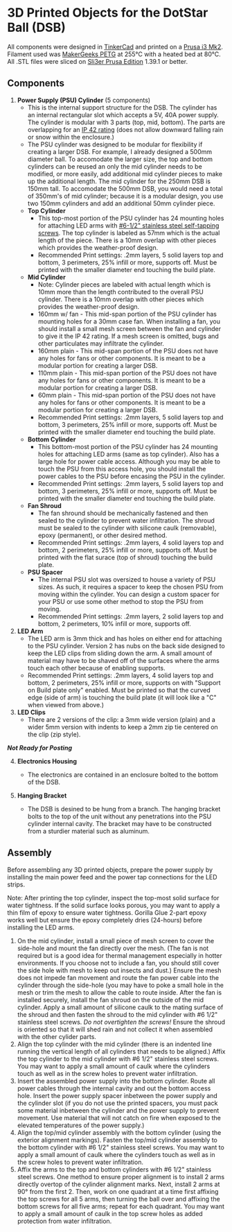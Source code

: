 # 3D Printed Objects for the DotStar Ball (DSB)
All components were designed in [TinkerCad](https://www.tinkercad.com/#/) and printed on a [Prusa i3 Mk2](https://www.prusa3d.com/). Filament used was [MakerGeeks PETG](https://www.makergeeks.com/collections/maker-series-petg) at 255°C with a heated bed at 80°C. All .STL files were sliced on [Sli3er Prusa Edition](https://www.prusa3d.com/slic3r-prusa-edition/) 1.39.1 or better.

## Components
1. **Power Supply (PSU) Cylinder** (5 components)
   - This is the internal support structure for the DSB. The cylinder has an internal rectangular slot which accepts a 5V, 40A power supply. The cylinder is modular with 3 parts (top, mid, bottom). The parts are overlapping for an [IP 42 rating](https://en.wikipedia.org/wiki/IP_Code) (does not allow downward falling rain or snow within the enclosure.) 
   - The PSU cylinder was designed to be modular for flexibility if creating a larger DSB. For example, I already designed a 500mm diameter ball. To accomodate the larger size, the top and bottom cylinders can be reused an only the mid cylinder needs to be modified, or more easily, add additional mid cylinder pieces to make up the additional length. The mid cylinder for the 250mm DSB is 150mm tall. To accomodate the 500mm DSB, you would need a total of 350mm's of mid cylinder; because it is a modular design, you use two 150mm cylinders and add an additional 50mm cylinder piece.
   - **Top Cylinder**
     - This top-most portion of the PSU cylinder has 24 mounting holes for attaching LED arms with [#6-1/2" stainless steel self-tapping screws](https://www.fastenermart.com/SC165-1452.html). The top cylinder is labeled as 57mm which is the actual length of the piece. There is a 10mm overlap with other pieces which provides the weather-proof design.
     - Recommended Print settings: .2mm layers, 5 solid layers top and bottom, 3 perimeters, 25% infill or more, supports off. Must be printed with the smaller diameter end touching the build plate.
   - **Mid Cylinder**
     - Note: Cylinder pieces are labeled with actual length which is 10mm more than the length contributed to the overall PSU cylinder. There is a 10mm overlap with other pieces which provides the weather-proof design.
     - 160mm w/ fan - This mid-span portion of the PSU cylinder has mounting holes for a 30mm case fan. When installing a fan, you should install a small mesh screen between the fan and cylinder to give it the IP 42 rating. If a mesh screen is omitted, bugs and other particulates may infiltrate the cylinder. 
     - 160mm plain - This mid-span portion of the PSU does not have any holes for fans or other components. It is meant to be a modular portion for creating a larger DSB.
     - 110mm plain - This mid-span portion of the PSU does not have any holes for fans or other components. It is meant to be a modular portion for creating a larger DSB.
     - 60mm plain - This mid-span portion of the PSU does not have any holes for fans or other components. It is meant to be a modular portion for creating a larger DSB.
     - Recommended Print settings: .2mm layers, 5 solid layers top and bottom, 3 perimeters, 25% infill or more, supports off. Must be printed with the smaller diameter end touching the build plate.
   - **Bottom Cylinder**
     - This bottom-most portion of the PSU cylinder has 24 mounting holes for attaching LED arms (same as top cylinder). Also has a large hole for power cable access. Although you may be able to touch the PSU from this access hole, you should install the power cables to the PSU before encasing the PSU in the cylinder.
     - Recommended Print settings: .2mm layers, 5 solid layers top and bottom, 3 perimeters, 25% infill or more, supports off. Must be printed with the smaller diameter end touching the build plate.
   - **Fan Shroud**
     - The fan shround should be mechanically fastened and then sealed to the cylinder to prevent water infiltration. The shroud must be sealed to the cylinder with silicone caulk (removable), epoxy (permanent), or other desired method.
     - Recommended Print settings: .2mm layers, 4 solid layers top and bottom, 2 perimeters, 25% infill or more, supports off. Must be printed with the flat surace (top of shroud) touching the build plate.
   - **PSU Spacer**
     - The internal PSU slot was oversized to house a variety of PSU sizes. As such, it requires a spacer to keep the chosen PSU from moving within the cylinder. You can design a custom spacer for your PSU or use some other method to stop the PSU from moving.
     - Recommended Print settings: .2mm layers, 2 solid layers top and bottom, 2 perimeters, 10% infill or more, supports off.
2. **LED Arm**
   - The LED arm is 3mm thick and has holes on either end for attaching to the PSU cylinder. Version 2 has nubs on the back side designed to keep the LED clips from sliding down the arm. A small amount of material may have to be shaved off of the surfaces where the arms touch each other because of enabling supports.
   - Recommended Print settings: .2mm layers, 4 solid layers top and bottom, 2 perimeters, 25% infill or more, supports on with "Support on Build plate only" enabled. Must be printed so that the curved edge (side of arm) is touching the build plate (it will look like a "C" when viewed from above.)
3. **LED Clips**
   - There are 2 versions of the clip: a 3mm wide version (plain) and a wider 5mm version with indents to keep a 2mm zip tie centered on the clip (zip style).
   
**_Not Ready for Posting_**

4. **Electronics Housing**
   - The electronics are contained in an enclosure bolted to the bottom of the DSB.
   
5. **Hanging Bracket**
   - The DSB is desined to be hung from a branch. The hanging bracket bolts to the top of the unit without any penetrations into the PSU cylinder internal cavity. The bracket may have to be constructed from a sturdier material such as aluminum.
    
## Assembly
Before assembling any 3D printed objects, prepare the power supply by installing the main power feed and the power tap connections for the LED strips.

Note: After printing the top cylinder, inspect the top-most solid surface for water tightness. If the solid surface looks porous, you may want to apply a thin film of epoxy to ensure water tightness. Gorilla Glue 2-part epoxy works well but ensure the epoxy completely dries (24-hours) before installing the LED arms.

1. On the mid cylinder, install a small piece of mesh screen to cover the side-hole and mount the fan directly over the mesh. (The fan is not required but is a good idea for thermal management especially in hotter environments. If you choose not to include a fan, you should still cover the side hole with mesh to keep out insects and dust.) Ensure the mesh does not impede fan movement and route the fan power cable into the cylinder through the side-hole (you may have to poke a small hole in the mesh or trim the mesh to allow the cable to route inside. After the fan is installed securely, install the fan shroud on the outside of the mid cylinder. Apply a small amount of silicone caulk to the mating surface of the shroud and then fasten the shroud to the mid cylinder with #6 1/2" stainless steel screws. _Do not overtighten the screws!_ Ensure the shroud is oriented so that it will shed rain and not collect it when assembled with the other cylider parts.
2. Align the top cylinder with the mid cylinder (there is an indented line running the vertical length of all cylinders that needs to be aligned.) Affix the top cylinder to the mid cylinder with #6 1/2" stainless steel screws. You may want to apply a small amount of caulk where the cylinders touch as well as in the screw holes to prevent water infiltration.
3. Insert the assembled power supply into the bottom cylinder. Route all power cables through the internal cavity and out the bottom access hole. Insert the power supply spacer inbetween the power supply and the cylinder slot (if you do not use the printed spacers, you must pack some material inbetween the cylinder and the power supply to prevent movement. Use material that will not catch on fire when exposed to the elevated temperatures of the power supply.)
4. Align the top/mid cylinder assembly with the bottom cylinder (using the exterior alignment markings). Fasten the top/mid cylinder assembly to the bottom cylinder with #6 1/2" stainless steel screws. You may want to apply a small amount of caulk where the cylinders touch as well as in the screw holes to prevent water infiltration.
5. Affix the arms to the top and bottom cylinders with #6 1/2" stainless steel screws. One method to ensure proper alignment is to install 2 arms directly overtop of the cylinder alignment marks. Next, install 2 arms at 90° from the first 2. Then, work on one quadrant at a time first affixing the top screws for all 5 arms, then turning the ball over and affixing the bottom screws for all five arms; repeat for each quadrant. You may want to apply a small amount of caulk in the top screw holes as added protection from water infiltration.

